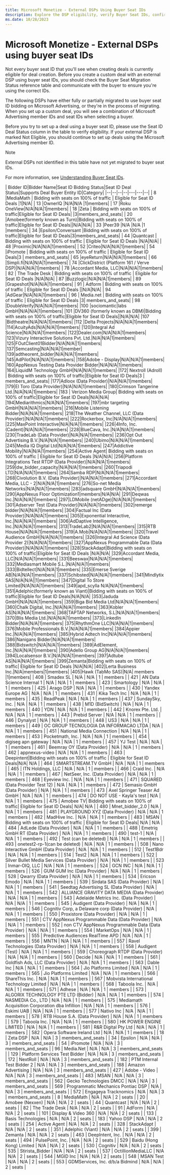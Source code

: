 ```yaml
---
title: Microsoft Monetize - External DSPs Using Buyer Seat IDs
description: Explore the DSP eligibility, verify Buyer Seat IDs, confirm migration status, and ensure correct Microsoft Ads member IDs for ineligible seats.
ms.date: 10/28/2023
---
```


# Microsoft Monetize - External DSPs using buyer seat IDs

Not every buyer seat ID that you'll see when creating deals is currently eligible for deal creation. Before you create a custom deal with an external DSP using buyer seat IDs, you should check the Buyer Seat Migration Status reference table and communicate with the buyer to ensure you're using the correct IDs.

The following DSPs have either fully or partially migrated to use buyer seat ID bidding on Microsoft Advertising, or they're in the process of migrating. When you set up a custom deal, you will see a combination of Microsoft Advertising member IDs and seat IDs when selecting a buyer.

Before you try to set up a deal using a buyer seat ID, please use the Seat ID Deal Status column in the table to verify eligibility. If your external DSP is marked Not Eligible, you should continue to set up deals using the Microsoft Advertising member ID.

> [!NOTE]
> External DSPs not identified in this table have not yet migrated to buyer seat IDs.

For more information, see [Understanding Buyer Seat IDs](understanding-buyer-seat-ids.md).

| Bidder ID|Bidder Name|Seat ID Bidding Status|Seat ID Deal Status|Supports Deal Buyer Entity ID|Category|
|--|--|--|--|---|---|--|
| 8   |MediaMath | Bidding with seats on 100% of traffic | Eligible for Seat ID Deals |1|N/A|
| 13  |OwnerIQ |N/A|N/A |1|members|
| 17  |Roku OneView|N/A|N/A|1|members|
| 18  |Zeta | Bidding with seats on 100% of traffic|Eligible for Seat ID Deals| |3|members_and_seats|
| 20  |Amobee(formerly known as Turn)|Bidding with seats on 100% of traffic|Eligible for Seat ID Deals||N/A|N/A|
| 33  |Peer39 |N/A |N/A |1 |members|
| 34  |Epsilon/Conversant |Bidding with seats on 100% of traffic|Eligible for Seat ID Deals|3|members_and_seats|
| 44  |Quantcast | Bidding with seats on 100% of traffic | Eligible for Seat ID Deals |N/A|N/A|
| 48  |Proximic|N/A|N/A|1|members|
| 52  |Criteo|N/A|N/A|1|members|
| 54  |iPromote | Bidding with seats on 100% of traffic | Eligible for Seat ID Deals|3 | members_and_seats|
| 65  |eyeReturn|N/A|N/A|1|members|
| 66  |Simpli.fi|N/A|N/A|1|members|
| 74  |ClickDistrict (Platform 161 / Verve DSP)|N/A|N/A|1|members|
| 78  |Accordant Media, LLC|N/A|N/A|1|members|
| 82  | The Trade Desk | Bidding with seats on 100% of traffic | Eligible for Seat ID Deals |N/A|N/A|
| 87  |Buzzlogic|N/A|N/A|1|members|
| 89  |Grapeshot|N/A|N/A|1|members|
| 91  | Adform | Bidding with seats on 100% of traffic | Eligible for Seat ID Deals ||N/A|N/A|
| 94  |AdGear|N/A|N/A|1|members|
| 96  | Media.net | Bidding with seats on 100% of traffic | Eligible for Seat ID Deals |3| members_and_seats|
| 98  |DoubleVerify|N/A|N/A|1|members|
|100  |sociomantic|labs GmbH|N/A|N/A|1|members|
|101  |DV360 (formerly known as DBM)|Bidding with seats on 100% of traffic|Eligible for Seat ID Deals||N/A|N/A|
|107  |Bidtheatre|N/A|N/A|1|members|
|112  |Delta Projects|N/A|N/A|1|members|
|114|AcuityAds|N/A|N/A|1|members|
|120|Integral Ad Science|N/A|N/A|1|members|
|122|Dealer.com|N/A|N/A|1|members|
|123|Vizury Interactive Solutions Pvt. Ltd.|N/A|N/A|1|members|
|125|FOutClient01Bidder|N/A|N/A||1|members|
|137|Semcasting|N/A|N/A|1|member|
|139|adtheorent_bidder|N/A|N/A|1|members|
|145|AdPilot|N/A|N/A|1|members|
|158|Adobe - Display|N/A|N/A|1|members|
|160|AppNexus Testing Data Provider Bidder|N/A|N/A|1|members|
|164|LiquidM Technology GmbH|N/A|N/A|1|members|
|172| Nextroll (Adroll) | Bidding with seats on 100% of traffic|Eligible for Seat ID Deals|3 | members_and_seats|
|177|Adloox (Data Provider)|N/A|N/A|1|members|
|179|El Toro (Data Provider)|N/A|N/A|1|members|
|180|Crimson Tangerine Ltd.|N/A|N/A|1|members|
|183 | Verizon Media Group| Bidding with seats on 100% of traffic|Eligible for Seat ID Deals|N/A|N/A|
|194|Mediarithmics|N/A|N/A|1|members|
|197|mbr targeting GmbH|N/A|N/A|1|members|
|216|Mobile Listening Bidder|N/A|N/A|1|members|
|218|The Weather Channel, LLC (Data Provider)|N/A|N/A|1|members|
|222|Rockerbox, Inc|N/A|N/A|1|members|
|225|MaxPoint Interactive|N/A|N/A|1|members|
|226|4Info, Inc. (Cadent)|N/A|N/A|1|members|
|228|BlueCava, Inc.|N/A|N/A|1|members|
|230|TradeLab (Data Provider)|N/A|N/A|1|members|
|236|Opt Out Advertising B.V.|N/A|N/A|1|members|
|240|Ubimo|N/A|N/A|1|members|
|245|Media IQ Digital Ltd|N/A|N/A|1|members|
|247|Addictive Mobility|N/A|N/A|1|members|
|254|Active Agent| Bidding with seats on 100% of traffic | Eligible for Seat ID Deals |N/A|N/A|
|256|Platform Integrations Test RTDP (Data Provider)|N/A|N/A|1|members|
|259|dw_bidder_capacity|N/A|N/A|1|members|
|260|Triapodi LTD|N/A|N/A|1|members|
|264|Samba RDP|N/A|N/A|1|members|
|268|Civolution B.V. (Data Provider)|N/A|N/A|1|members|
|271|Accordant Media, LLC - 2|N/A|N/A|1|members|
|276|So-net Media Networks|N/A|N/A|1|members|
|283|adsquare GmbH|N/A|N/A|1|members|
|290|AppNexus Floor Optimization1|members|N/A|N/A|
|291|Deqwas Inc.|N/A|N/A|1|members|
|297|LDMobile (netADge)|N/A|N/A|1|members|
|301|Adserver Test (Data Provider)|N/A|N/A|1|members|
|302|remerge bidder|N/A|N/A|1|members|
|304|Factual Inc (Data Provider)|N/A|N/A|1|members|
|305|Exponential Interactive, Inc.|N/A|N/A|1|members|
|306|AdDaptive Intelligence, Inc.|N/A|N/A|1|members|
|313|TradeLab2|N/A|N/A|1|members|
|315|RTB House|N/A|N/A|1|members|
|319|A.Mob|N/A|N/A|1|members|
|320|Travel Audience GmbH|N/A|N/A|1|members|
|326|Integral Ad Science (Data Provider 2)|N/A|N/A|1|members|
|327|AppNexus Programmable Data (Data Provider)|N/A|N/A|1|members|
|328|StackAdapt|Bidding with seats on 100% of traffic|Eligible for Seat ID Deals |N/A|N/A|
|329|Accordant Media, LLC|N/A|N/A|1|members|
|331|Beeswax|N/A|N/A|1|members|
|332|Mediasmart Mobile S.L.|N/A|N/A|1|members|
|333|Bidtellect|N/A|N/A|1|members|
|335|Emerse Sverige AB|N/A|N/A|1|members|
|337|Schibsted|N/A|N/A|1|members|
|341|Mindlytix SAS|N/A|N/A||1|members|
|347|Digital To Store Limited|N/A|N/A|1|members|
|349|apd_scylla N/A|N/A|1|members|
|351|Adelphic(formerly known as Viant)|Bidding with seats on 100% of traffic|Eligible for Seat ID Deals|N/A|N/A|
|353|Jaduda GmbH|N/A|N/A|1|members|
|359|Biga Bid Media Ltd|N/A|N/A|1|members|
|360|Chalk Digital, Inc.|N/A|N/A|1|members|
|363|Kobler AS|N/A|N/A|1|members|
|368|TAPTAP Networks, S.L|N/A|N/A|1|members|
|370|Blis Media Ltd.|N/A|N/A|1|members|
|373|LinkedIn Bidder|N/A|N/A|1|members|
|375|RhythmOne LLC|N/A|N/A|1|members|
|376|Mobile Professionals B.V.|N/A|N/A|1|members|
|384|Appier Inc.|N/A|N/A|1|members|
|385|Hybrid Adtech Inc|N/A|N/A|1|members|
|386|Nanigans Bidder|N/A|N/A|1|members|
|388|Bidswitch|N/A|N/A|1|members|
|389|AdElement, Inc.|N/A|N/A|1|members|
|390|Adello Group AG|N/A|N/A|1|members|
|394|Localsensor B.V.|N/A|N/A|1|members|
|397|Adtube AS|N/A|N/A|1|members|
|399|Zemanta|Bidding with seats on 100% of traffic| Eligible for Seat ID Deals |N/A|N/A|
|402|Lerta Business Inc.|N/A|members|1|members|
|405|Hawk (TabMo SAS)|N/A| members |1|members|
| 408 | Smadex SL                                          | N/A | N/A | 1 | members           |
| 421 | AN Data Science Internal 1                         | N/A | N/A | 1 | members           |
| 423 | Smartology                                         | N/A | N/A | 1 | members           |
| 425 | Arago DSP                                          | N/A | N/A | 1 | members           |
| 430 | Yandex Europe AG                                   | N/A | N/A | 1 | members           |
| 431 | Kika Tech Inc                                      | N/A | N/A | 1 | members           |
| 435 | ReadPeak                                           | N/A | N/A | 1 | members           |
| 437 | SundaySky, Inc.                                    | N/A | N/A | 1 | members           |
| 438 | M1D (BidSwitch)                                    | N/A | N/A | 1 | members           |
| 440 | YDN                                                | N/A | N/A | 1 | members           |
| 442 | Knorex Pte. Ltd.                                   | N/A | N/A | 1 | members           |
| 443 | Prebid Server                                      | N/A | N/A | 1 | members           |
| 446 | Dynalyst                                           | N/A | N/A | 1 | members           |
| 448 | US3                                                | N/A | N/A | 1 | members           |
| 449 | OC GROUP TECNOLOGIA DA INFORMACAO LTDA             | N/A | N/A | 1 | members           |
| 451 | National Media Connection                          | N/A | N/A | 1 | members           |
| 453 | Pocketmath, Inc.                                   | N/A | N/A | 1 | members           |
| 454 | digiseg apn gateway                                | N/A | N/A | 1 | members           |
| 457 | YJ Test                                            | N/A | N/A | 1 | members           |
| 461 | Beemray OY (Data Provider)                         | N/A | N/A | 1 | members           |
| 462 | appnexus-video                                     | N/A | N/A | 1 | members           |
| 463 | Deepintent|Bidding with seats on 100% of traffic | Eligible for Seat ID Deals|N/A| N/A |
| 464 | SMARTSTREAM.TV GmbH                                | N/A | N/A | 1 | members           |
| 465 | ITN Holdings, LLC                                  | N/A | N/A | 1 | members           |
| 466 | Craid Inc.                                         | N/A | N/A | 1 | members           |
| 467 | NetSeer, Inc. (Data Provider)                      | N/A | N/A | 1 | members           |
| 468 | Eyeview Inc.                                       | N/A | N/A | 1 | members           |
| 471 | SQUARED (Data Provider Test 12)                    | N/A | N/A | 1 | members           |
| 472 | Semasio GmbH (Data Provider)                       | N/A | N/A | 1 | members           |
| 473 | Axel Springer Teaser Ad GmbH                       | N/A | N/A | 1 | members           |
| 474 | DO NOT USE - Kayla's test                          | N/A | N/A | 1 | members           |
| 475 | Amobee TV| Bidding with seats on 100% of traffic| Eligible for Seat ID Deals| N/A| N/A |
| 480 | Mnet_bidder_2.0                                    | N/A | N/A | 1 | members           |
| 481 | PLAYGROUND XYZ (Data Provider)                     | N/A | N/A | 1 | members           |
| 482 | MadHive Inc.                                       | N/A | N/A | 1 | members           |
| 483 | MSAN  | Bidding with seats on 100% of traffic | Eligible for Seat ID Deals| N/A | N/A  |
| 484 | AdLede (Data Provider)                             | N/A | N/A | 1 | members           |
| 488 | Emetriq GmbH RT (Data Provider)                    | N/A | N/A | 1 | members           |
| 490 | test-1                                             | N/A | N/A | 1 | members           |
| 492 | Test (can be deleted)                              | N/A | N/A | 1 | members           |
| 493 | onetest2-rp-1(can be deleted)                      | N/A | N/A | 1 | members           |
| 508 | Nano Interactive GmbH (Data Provider)              | N/A | N/A | 1 | members           |
| 512 | Test1Bdr                                           | N/A | N/A | 1 | members           |
| 514 | Test2                                              | N/A | N/A | 1 | members           |
| 522 | Silver Bullet Media Services (Data Provider)       | N/A | N/A | 1 | members           |
| 523 | Inmar-OIQ, LLC                                     | N/A | N/A | 1 | members           |
| 524 | GCN INC                                            | N/A | N/A | 1 | members           |
| 526 | GUM GUM Inc (Data Provider)                        | N/A | N/A | 1 | members           |
| 528 | Qwarry (Data Provider)                             | N/A | N/A | 1 | members           |
| 534 | Ericson Emodo                                      | N/A | N/A | 1 | members           |
| 539 | Sirdata SAS (Data Provider)                        | N/A | N/A | 1 | members           |
| 541 | Seedtag Advertising SL (Data Provider)             | N/A | N/A | 1 | members           |
| 542 | ALLIANCE GRAVITY DATA MEDIA (Data Provider)        | N/A | N/A | 1 | members           |
| 543 | Adelaide Metrics Inc. (Data Provider)              | N/A | N/A | 1 | members           |
| 545 | Audigent (Data Provider)                           | N/A | N/A | 1 | members           |
| 546 | Cognitiv Corp, a Delaware corp (Data Provider)     | N/A | N/A | 1 | members           |
| 550 | Proxistore (Data Provider)                         | N/A | N/A | 1 | members           |
| 551 | CTV AppNexus Programmable Data (Data Provider)     | N/A | N/A | 1 | members           |
| 552 | non CTV AppNexus Programmable Data (Data Provider) | N/A | N/A | 1 | members           |
| 554 | MarketOps                                          | N/A | N/A | 1 | members           |
| 555 | Predictive Audiences RealTime APD                  | N/A | N/A | 1 | members           |
| 556 | MNTN                                               | N/A | N/A | 1 | members           |
| 557 | Ravel Technologies (Data Provider)                 | N/A | N/A | 1 | members           |
| 558 | Audigent (Test)                                    | N/A | N/A | 1 | members           |
| 559 | Choreograph RTDP (Data Provider)                   | N/A | N/A | 1 | members           |
| 560 | Decide                                             | N/A | N/A | 1 | members           |
| 561 | Goldfish Ads, LLC (Data Provider)                  | N/A | N/A | 1 | members           |
| 563 | Dable Inc                                          | N/A | N/A | 1 | members           |
| 564 | Jio Platforms Limited                              | N/A | N/A | 1 | members           |
| 565 | Jio Platforms Limited                              | N/A | N/A | 1 | members           |
| 566 | ShareThis Inc.                                     | N/A | N/A | 1 | members           |
| 567 | Mobvista International Technology Limited          | N/A | N/A | 1 | members           |
| 568 | Taboola Inc.                                       | N/A | N/A | 1 | members           |
| 571 | Adhese                                             | N/A | N/A | 1 | members           |
| 573 | ALGORIX TECHNOLOGY PTE LTD (Bidder)                | N/A | N/A | 1 | members           |
| 574 | NASMEDIA Co., LTD                                  | N/A | N/A | 1 | members           |
| 575 | Mediamath Acquisition Corporation dba Infillion    | N/A | N/A | 1 | members           |
| 576 | Eskimi UAB                                         | N/A | N/A | 1 | members           |
| 577 | Nativo Inc                                         | N/A | N/A | 1 | members           |
| 578 | RTB House S.A. (Data Provider)                     | N/A | N/A | 1 | members           |
| 579 | Taboola Inc.                                       | N/A | N/A | 1 | members           |
| 580 | HK POWER ENGINE LIMITED                            | N/A | N/A | 1 | members           |
| 581 | R&R Digital Pty Ltd                                | N/A | N/A | 1 | members           |
| 582 | Opera Software Ireland Ltd                         | N/A | N/A | 1 | members           |
| 18  | Zeta DSP                                           | N/A | N/A | 3 | members_and_seats |
| 34  | Epsilon                                            | N/A | N/A | 3 | members_and_seats |
| 54  | iPromote                                           | N/A | N/A | 3 | members_and_seats |
| 96  | Media.Net                                          | N/A | N/A | 3 | members_and_seats |
| 129 | Platform Services Test Bidder                      | N/A | N/A | 3 | members_and_seats |
| 172 | NextRoll                                           | N/A | N/A | 3 | members_and_seats |
| 182 | PTM Internal Test Bidder 2                         | N/A | N/A | 3 | members_and_seats |
| 188 | Amazon Advertising                                 | N/A | N/A | 3 | members_and_seats |
| 427 | Adobe - Video                                      | N/A | N/A | 3 | members_and_seats |
| 483 | MSAN                                               | N/A | N/A | 3 | members_and_seats |
| 562 | Gecko Technologies DMCC                            | N/A | N/A | 3 | members_and_seats |
| 569 | Programmatic Mechanics Pontiac DSP                 | N/A | N/A | 3 | members_and_seats |
| 572 | Engageya Tracknomics                               | N/A | N/A | 3 | members_and_seats |
| 8   | MediaMath                                          | N/A | N/A | 2 | seats             |
| 20  | Amobee (Nexxen)                                    | N/A | N/A | 2 | seats             |
| 44  | Quantcast                                          | N/A | N/A | 2 | seats             |
| 82  | The Trade Desk                                     | N/A | N/A | 2 | seats             |
| 91  | AdForm                                             | N/A | N/A | 2 | seats             |
| 101 | Display & Video 360                                | N/A | N/A | 2 | seats             |
| 133 | Basis Technologies                                 | N/A | N/A | 2 | seats             |
| 183 | Yahoo DSP                                          | N/A | N/A | 2 | seats             |
| 254 | Active Agent                                       | N/A | N/A | 2 | seats             |
| 328 | StackAdapt                                         | N/A | N/A | 2 | seats             |
| 351 | Adelphic (Viant)                                   | N/A | N/A | 2 | seats             |
| 399 | Zemanta                                            | N/A | N/A | 2 | seats             |
| 463 | DeepIntent, Inc.                                   | N/A | N/A | 2 | seats             |
| 494 | PulsePoint, Inc.                                   | N/A | N/A | 2 | seats             |
| 529 | Baidu (Hong Kong) Limited                          | N/A | N/A | 2 | seats             |
| 530 | Cognitiv                                           | N/A | N/A | 2 | seats             |
| 535 | Stirista_Bidder                                    | N/A | N/A | 2 | seats             |
| 537 | OctillionMediaLLC                                  | N/A | N/A | 2 | seats             |
| 544 | MGID Inc                                           | N/A | N/A | 2 | seats             |
| 548 | MSAN Test                                          | N/A | N/A | 2 | seats             |
| 553 | GDMServices, Inc. d/b/a Bidmind                    | N/A | N/A | 2 | seats             |